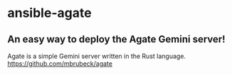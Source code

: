 # ansible-agate

## An easy way to deploy the Agate Gemini server!
Agate is a simple Gemini server written in the Rust language. 
https://github.com/mbrubeck/agate

